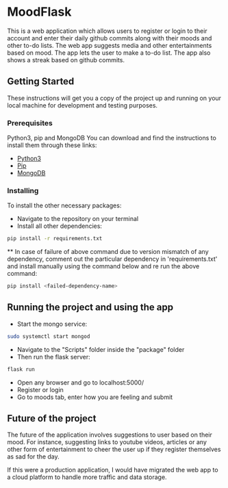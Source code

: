 # MoodFlask

This is a web application which allows users to register or login to their account and enter their daily github commits along with their moods and other to-do lists. The web app suggests media and other entertainments based on mood. The app lets the user to make a to-do list. The app also shows a streak based on github commits.

## Getting Started

These instructions will get you a copy of the project up and running on your local machine for development and testing purposes. 

### Prerequisites

Python3, pip and MongoDB
You can download and find the instructions to install them through these links:

* [Python3](https://www.python.org/downloads/)
* [Pip](https://pip.pypa.io/en/stable/installing/)
* [MongoDB](https://docs.mongodb.com/manual/administration/install-community/)

### Installing
To install the other necessary packages: 
* Navigate to the repository on your terminal
* Install all other dependencies:
```bash
pip install -r requirements.txt
```
** In case of failure of above command due to version mismatch of any dependency, comment out the particular dependency in 'requirements.txt' and install manually using the command below and re run the above command:
```bash
pip install <failed-dependency-name>
```

## Running the project and using the app
* Start the mongo service:
```bash
sudo systemctl start mongod
```
* Navigate to the "Scripts" folder inside the "package" folder 
* Then run the flask server:
```bash
flask run
```
* Open any browser and go to localhost:5000/
* Register or login
* Go to moods tab, enter how you are feeling and submit

## Future of the project

The future of the application involves suggestions to user based on their mood. For instance, suggesting links to youtube videos, articles or any other form of entertainment to cheer the user up if they register themselves as sad for the day.

If this were a production application, I would have migrated the web app to a cloud platform to handle more traffic and data storage.

